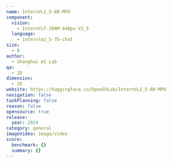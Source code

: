 ```yaml
---
name: InternVL2_5-8B-MPO
component:
  vision:
    - InternViT-300M-448px-V2_5
  language:
    - internlm2_5-7b-chat
size:
  - 8
author:
  - Shanghai AI Lab
qa:
  - 2D
dimension:
  - 2D
website: https://huggingface.co/OpenGVLab/InternVL2_5-8B-MPO
navigation: false
taskPlanning: false
reason: false
opensource: true
release:
  year: 2024
category: general
imageVideo: image/video
score:
  benchmark: {}
  summary: {}
---
```


